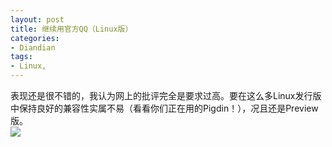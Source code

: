 ```yaml
---
layout: post
title: 继续用官方QQ（Linux版）
categories:
- Diandian
tags:
- Linux, 
---
```

表现还是很不错的，我认为网上的批评完全是要求过高。要在这么多Linux发行版中保持良好的兼容性实属不易（看看你们正在用的Pigdin！），况且还是Preview版。
<br />
<img src="http://m3.img.srcdd.com/farm5/d/2012/0627/10/36D20D15EA89409AA797FD4841C89830_B500_900_231_550.PNG" />